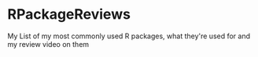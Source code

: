 # RPackageReviews
My List of my most commonly used R packages, what they're used for and my review video on them
